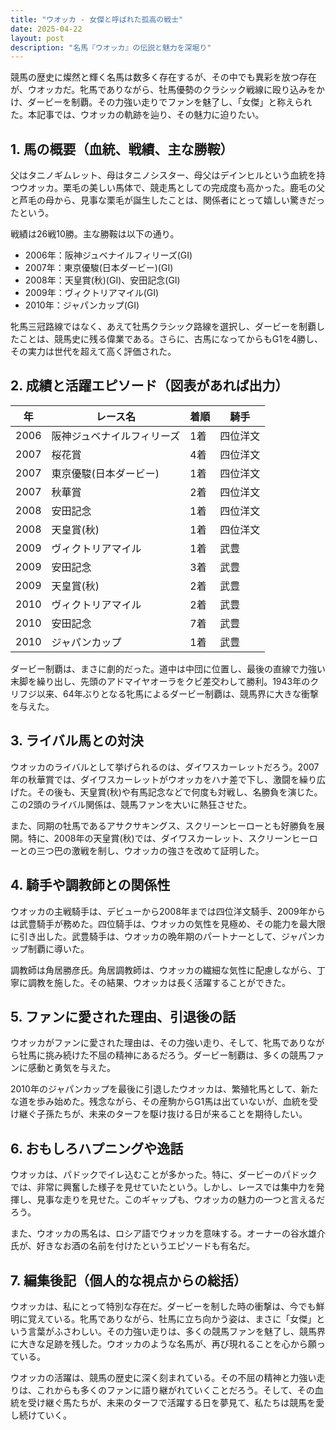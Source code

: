 ```yaml
---
title: "ウオッカ - 女傑と呼ばれた孤高の戦士"
date: 2025-04-22
layout: post
description: "名馬『ウオッカ』の伝説と魅力を深堀り"
---
```


競馬の歴史に燦然と輝く名馬は数多く存在するが、その中でも異彩を放つ存在が、ウオッカだ。牝馬でありながら、牡馬優勢のクラシック戦線に殴り込みをかけ、ダービーを制覇。その力強い走りでファンを魅了し、「女傑」と称えられた。本記事では、ウオッカの軌跡を辿り、その魅力に迫りたい。

## 1. 馬の概要（血統、戦績、主な勝鞍）

父はタニノギムレット、母はタニノシスター、母父はデインヒルという血統を持つウオッカ。栗毛の美しい馬体で、競走馬としての完成度も高かった。鹿毛の父と芦毛の母から、見事な栗毛が誕生したことは、関係者にとって嬉しい驚きだったという。

戦績は26戦10勝。主な勝鞍は以下の通り。

* 2006年：阪神ジュベナイルフィリーズ(GI)
* 2007年：東京優駿(日本ダービー)(GI)
* 2008年：天皇賞(秋)(GI)、安田記念(GI)
* 2009年：ヴィクトリアマイル(GI)
* 2010年：ジャパンカップ(GI)

牝馬三冠路線ではなく、あえて牡馬クラシック路線を選択し、ダービーを制覇したことは、競馬史に残る偉業である。さらに、古馬になってからもG1を4勝し、その実力は世代を超えて高く評価された。

## 2. 成績と活躍エピソード（図表があれば出力）

| 年 | レース名 | 着順 | 騎手 |
|---|---|---|---|
| 2006 | 阪神ジュベナイルフィリーズ | 1着 | 四位洋文 |
| 2007 | 桜花賞 | 4着 | 四位洋文 |
| 2007 | 東京優駿(日本ダービー) | 1着 | 四位洋文 |
| 2007 | 秋華賞 | 2着 | 四位洋文 |
| 2008 | 安田記念 | 1着 | 四位洋文 |
| 2008 | 天皇賞(秋) | 1着 | 四位洋文 |
| 2009 | ヴィクトリアマイル | 1着 | 武豊 |
| 2009 | 安田記念 | 3着 | 武豊 |
| 2009 | 天皇賞(秋) | 2着 | 武豊 |
| 2010 | ヴィクトリアマイル | 2着 | 武豊 |
| 2010 | 安田記念 | 7着 | 武豊 |
| 2010 | ジャパンカップ | 1着 | 武豊 |


ダービー制覇は、まさに劇的だった。道中は中団に位置し、最後の直線で力強い末脚を繰り出し、先頭のアドマイヤオーラをクビ差交わして勝利。1943年のクリフジ以来、64年ぶりとなる牝馬によるダービー制覇は、競馬界に大きな衝撃を与えた。

## 3. ライバル馬との対決

ウオッカのライバルとして挙げられるのは、ダイワスカーレットだろう。2007年の秋華賞では、ダイワスカーレットがウオッカをハナ差で下し、激闘を繰り広げた。その後も、天皇賞(秋)や有馬記念などで何度も対戦し、名勝負を演じた。この2頭のライバル関係は、競馬ファンを大いに熱狂させた。

また、同期の牡馬であるアサクサキングス、スクリーンヒーローとも好勝負を展開。特に、2008年の天皇賞(秋)では、ダイワスカーレット、スクリーンヒーローとの三つ巴の激戦を制し、ウオッカの強さを改めて証明した。

## 4. 騎手や調教師との関係性

ウオッカの主戦騎手は、デビューから2008年までは四位洋文騎手、2009年からは武豊騎手が務めた。四位騎手は、ウオッカの気性を見極め、その能力を最大限に引き出した。武豊騎手は、ウオッカの晩年期のパートナーとして、ジャパンカップ制覇に導いた。

調教師は角居勝彦氏。角居調教師は、ウオッカの繊細な気性に配慮しながら、丁寧に調教を施した。その結果、ウオッカは長く活躍することができた。

## 5. ファンに愛された理由、引退後の話

ウオッカがファンに愛された理由は、その力強い走り、そして、牝馬でありながら牡馬に挑み続けた不屈の精神にあるだろう。ダービー制覇は、多くの競馬ファンに感動と勇気を与えた。

2010年のジャパンカップを最後に引退したウオッカは、繁殖牝馬として、新たな道を歩み始めた。残念ながら、その産駒からG1馬は出ていないが、血統を受け継ぐ子孫たちが、未来のターフを駆け抜ける日が来ることを期待したい。

## 6. おもしろハプニングや逸話

ウオッカは、パドックでイレ込むことが多かった。特に、ダービーのパドックでは、非常に興奮した様子を見せていたという。しかし、レースでは集中力を発揮し、見事な走りを見せた。このギャップも、ウオッカの魅力の一つと言えるだろう。

また、ウオッカの馬名は、ロシア語でウォッカを意味する。オーナーの谷水雄介氏が、好きなお酒の名前を付けたというエピソードも有名だ。

## 7. 編集後記（個人的な視点からの総括）

ウオッカは、私にとって特別な存在だ。ダービーを制した時の衝撃は、今でも鮮明に覚えている。牝馬でありながら、牡馬に立ち向かう姿は、まさに「女傑」という言葉がふさわしい。その力強い走りは、多くの競馬ファンを魅了し、競馬界に大きな足跡を残した。ウオッカのような名馬が、再び現れることを心から願っている。


ウオッカの活躍は、競馬の歴史に深く刻まれている。その不屈の精神と力強い走りは、これからも多くのファンに語り継がれていくことだろう。そして、その血統を受け継ぐ馬たちが、未来のターフで活躍する日を夢見て、私たちは競馬を愛し続けていく。
